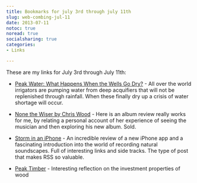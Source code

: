 ```yaml
---
title: Bookmarks for july 3rd through july 11th
slug: web-combing-jul-11
date: 2013-07-11
notoc: true
noread: true
socialsharing: true
categories: 
- Links

---
```

These are my links for July 3rd through July 11th:

  - [Peak Water: What Happens When the Wells Go Dry?][permaculturenews] - All over the world irrigators are pumping water from deep acquifiers that will not be replenished through rainfall. When these finally dry up a crisis of water shortage will occur.

  - [None the Wiser by Chris Wood][rousette] - Here is an album review really works for me, by relating a personal account of her experience of seeing the musician and then exploring his new album. Sold.

  - [Storm in an iPhone][rocketink] - An incredible review of a new iPhone app and a fascinating introduction into the world of recording natural soundscapes. Full of interesting links and side tracks. The type of post that makes RSS so valuable.

  - [Peak Timber][blogspot] - Interesting reflection on the investment properties of wood

[blogspot]: http://thecarpentryway.blogspot.com/2013/06/peak-timber.html
[permaculturenews]: http://permaculturenews.org/2013/07/10/peak-water-what-happens-when-the-wells-go-dry/
[rocketink]: http://rocketink.net/2013/07/tunderspace.html
[rousette]: http://www.rousette.org.uk/blog/archives/none-the-wiser-by-chris-wood/